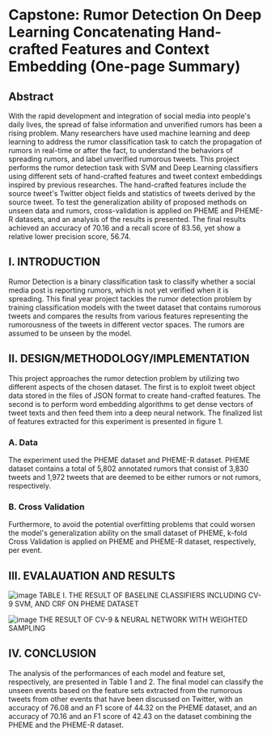 # Capstone: Rumor Detection On Deep Learning Concatenating Hand-crafted Features and Context Embedding (One-page Summary)

## Abstract
With the rapid development and integration of social media into people's daily lives, the spread of false information and unverified rumors has been a rising problem. Many researchers have used machine learning and deep learning to address the rumor classification task to catch the propagation of rumors in real-time or after the fact, to understand the behaviors of spreading rumors, and label unverified rumorous tweets. This project performs the rumor detection task with SVM and Deep Learning classifiers using different sets of hand-crafted features and tweet context embeddings inspired by previous researches. The hand-crafted features include the source tweet's Twitter object fields and statistics of tweets derived by the source tweet. To test the generalization ability of proposed methods on unseen data and rumors, cross-validation is applied on PHEME and PHEME-R datasets, and an analysis of the results is presented. The final results achieved an accuracy of 70.16 and a recall score of 83.56, yet show a relative lower precision score, 56.74.

## I. INTRODUCTION
Rumor Detection is a binary classification task to classify whether a social media post is reporting rumors, which is not yet verified when it is spreading. This final year project tackles the rumor detection problem by training classification models with the tweet dataset that contains rumorous tweets and compares the results from various features representing the rumorousness of the tweets in different vector spaces. The rumors are assumed to be unseen by the model.

## II. DESIGN/METHODOLOGY/IMPLEMENTATION
This project approaches the rumor detection problem by utilizing two different aspects of the chosen dataset. The first is to exploit tweet object data stored in the files of JSON format to create hand-crafted features. The second is to perform word embedding algorithms to get dense vectors of tweet texts and then feed them into a deep neural network. The finalized list of features extracted for this experiment is presented in figure 1.

### A. Data 

The experiment used the PHEME dataset and PHEME-R dataset. PHEME dataset contains a total of 5,802 annotated rumors that consist of 3,830 tweets and 1,972 tweets that are deemed to be either rumors or not rumors, respectively.

### B. Cross Validation

Furthermore, to avoid the potential overfitting problems that could worsen the model's generalization ability on the small dataset of PHEME, k-fold Cross Validation is applied on PHEME and PHEME-R dataset, respectively, per event.

## III. EVALAUATION AND RESULTS
![image](https://user-images.githubusercontent.com/18901970/117030779-8bc75a80-ad32-11eb-88f0-ad1904b42d23.png)
TABLE I. THE RESULT OF BASELINE CLASSIFIERS INCLUDING CV-9 SVM, AND CRF ON PHEME DATASET

![image](https://user-images.githubusercontent.com/18901970/117030877-a4377500-ad32-11eb-947d-7c1e1ad43186.png)
THE RESULT OF CV-9 & NEURAL NETWORK WITH WEIGHTED SAMPLING

## IV. CONCLUSION
The analysis of the performances of each model and feature set, respectively, are presented in Table 1 and 2. The final model can classify the unseen events based on the feature sets extracted from the rumorous tweets from other events that have been discussed on Twitter, with an accuracy of 76.08 and an F1 score of 44.32 on the PHEME dataset, and an accuracy of 70.16 and an F1 score of 42.43 on the dataset combining the PHEME and the PHEME-R dataset.
